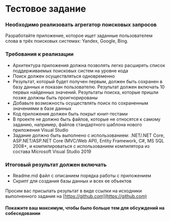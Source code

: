 # Тестовое задание
### Необходимо реализовать агрегатор поисковых запросов

Разработайте приложение, которое ищет заданные пользователем слова в трёх поисковых системах: Yandex, Google, Bing. 
### Требования к реализации
* Архитектура приложения должна позволять легко расширять список поддерживаемых поисковых систем на уровне кода
* Поиск должен осуществляться одновременно
* Результат, который будет получен первым, должен быть сохранен в базу данных и показан пользователю. Результат должен включать 10 первых найденных значений. Результаты поиска, которые пришли позже должны быть проигнорированы
* Добавьте возможность осуществлять поиск по сохраненным значениями в базе данных
* Код приложения должен быть покрыт юнит-тестами
* В проекте не должно быть файлов, которые не относятся к самому заданию, например, файлов стандартного шаблона нового приложения Visual Studio
*  Задание должно быть выполнено с использованием: .NET/.NET Core, ASP.NET/ASP.NET Core (MVC/Web API), Entity Framework, C#, MS SQL 2008+, и компилироваться с использованием компилятора из состава Microsoft Visual Studio 2019

### Итоговый результат должен включать
* Readme.md файл с описанием порядка работы с приложением
* Скрипт для создания базы данных и всех ее объектов

Просим вас присылать результат в виде cсылки на исходники выполненного задания на ​[https://github.com​](https://github.com)

 #### Покажите ваш максимум, чтобы было больше тем для обсуждений на собеседовании